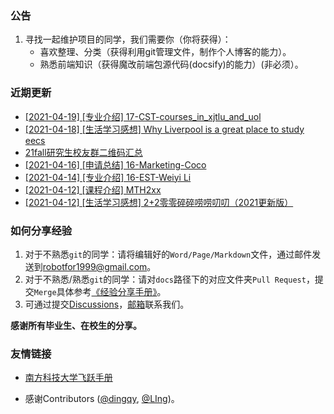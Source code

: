 ### 公告

1. 寻找一起维护项目的同学，我们需要你（你将获得）：
   - 喜欢整理、分类（获得利用git管理文件，制作个人博客的能力）。
   - 熟悉前端知识（获得魔改前端包源代码(docsify)的能力）(非必须）。

### 近期更新

- [[2021-04-19] [专业介绍] 17-CST-courses_in_xjtlu_and_uol](intro-program\xjtlu-uol\cst-17-courses_in_xjtlu_and_uol.md)
- [[2021-04-18] [生活学习感想] Why Liverpool is a great place to study eecs](suzhou-liverpool/liverpool/liverpool0002.md)
- [21fall研究生校友群二维码汇总](intro-program/grad-school/readme.md)
- [[2021-04-16] [申请总结] 16-Marketing-Coco](grad-application/international-business-school-suzhou/marketing/16-coco-us,asia.md)
- [[2021-04-14] [专业介绍] 16-EST-Weiyi Li](intro-program/xjtlu-uol/est-16-weiyili.md)
- [[2021-04-12] [课程介绍] MTH2xx](intro-module/year3/mth2xx.md)
- [[2021-04-12] [生活学习感想] 2+2零零碎碎唠唠叨叨（2021更新版）](suzhou-liverpool/liverpool/liverpool0001.md)

### 如何分享经验

1. 对于不熟悉`git`的同学：请将编辑好的`Word/Page/Markdown`文件，通过邮件发送到[robotfor1999@gmail.com](mailto:robotfor1999@gmail.com)。
2. 对于不熟悉/熟悉`git`的同学：请对`docs`路径下的对应文件夹`Pull Request`，提交`Merge`具体参考[《经验分享手册》](经验分享手册.md)。
3. 可通过提交[Discussions](https://github.com/robotfor1999/awesome-xjtlu/discussions)，[邮箱](mailto:robotfor1999@gmail.com)联系我们。

**感谢所有毕业生、在校生的分享。**

### 友情链接

- [南方科技大学飞跃手册](https://sustech-application.github.io/2020-Fall/#/)

- 感谢Contributors ([@dingqy](https://github.com/dingqy), [@LIng](https://github.com/chongfengling))。

